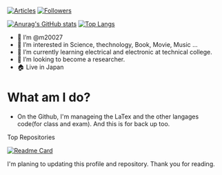 [![Articles](https://badgen.org/img/qiita/m20027/articles?style=plastic)](https://qiita.com/m20027)
[![Followers](https://badgen.org/img/qiita/m20027/followers?style=plastic)](https://qiita.com/m20027)

[![Anurag's GitHub stats](https://github-readme-stats.vercel.app/api?username=m20027&show_icons=true&theme=dark&lcache_seconds=1800&count_private=true&locale=en&langs_count=10)](https://github.com/anuraghazra/github-readme-stats)
[![Top Langs](https://github-readme-stats.vercel.app/api/top-langs/?username=m20027)](https://github.com/anuraghazra/github-readme-stats)

- 👋 I’m @m20027
- 👀 I’m interested in Science, thechnology, Book, Movie, Music ...
- 🌱 I’m currently learning electrical and electronic at technical college.
- 💞️ I’m looking to become a researcher.
- 🏠 Live in Japan

# What am I do?
- On the Github, I'm manageing the LaTex and the other langages code(for class and exam). And this is for back up too.

Top Repositories

[![Readme Card](https://github-readme-stats.vercel.app/api/pin/?username=m20027&repo=TMCIT-3rd-Report&show_owner=true)]([https://github.com/anuraghazra/github-readme-stats](https://github.com/m20027/TMCIT-3rd-Report))

I'm planing to updating this profile and repository.
Thank you for reading.

<!---
m20027/m20027 is a ✨ special ✨ repository because its `README.md` (this file) appears on your GitHub profile.
You can click the Preview link to take a look at your changes.
--->
